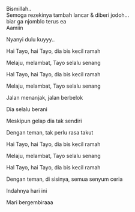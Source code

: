 Bismillah..
<br>Semoga rezekinya tambah lancar & diberi jodoh...
<br>biar ga njomblo terus ea
<br>Aamiin

Nyanyi dulu kuyyy..

Hai Tayo, hai Tayo, dia bis kecil ramah

Melaju, melambat, Tayo selalu senang

Hal Tayo, hai Tayo, dia bis kecil ramah

Melaju, melambat, Tayo selalu senang

Jalan menanjak, jalan berbelok

Dia selalu berani

Meskipun gelap dia tak sendiri

Dengan teman, tak perlu rasa takut

Hai Tayo, hai Tayo, dia bis kecil ramah

Melaju, melambat, Tayo selalu senang

Hal Tayo, hai Tayo, dia bis kecil ramah

Dengan teman, di sisinya, semua senyum ceria

Indahnya hari ini

Mari bergembiraaa

